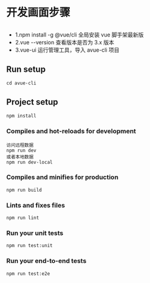 # 开发画面步骤

##

- 1.npm install -g @vue/cli 全局安装 vue 脚手架最新版
- 2.vue --version 查看版本是否为 3.x 版本
- 3.vue-ui 运行管理工具，导入 avue-cli 项目

## Run setup

```
cd avue-cli
```

## Project setup

```
npm install
```

### Compiles and hot-reloads for development

```
访问远程数据
npm run dev
或者本地数据
npm run dev-local
```

### Compiles and minifies for production

```
npm run build
```

### Lints and fixes files

```
npm run lint
```

### Run your unit tests

```
npm run test:unit
```

### Run your end-to-end tests

```
npm run test:e2e
```
